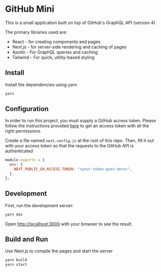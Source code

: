 # GitHub Mini

This is a small application built on top of GitHub's GraphQL API (version 4)

The primary libraries used are:

- React - for creating components and pages
- Next.js - for server-side rendering and caching of pages
- Apollo - For GraphQL queries and caching
- Tailwind - For quick, utility-based styling

## Install

Install the dependencies using yarn

```bash
yarn
```

## Configuration

In order to run this project, you must supply a GitHub access token. Please follow the instructions provided [here](https://developer.github.com/v4/guides/forming-calls/#authenticating-with-graphql) to get an access token with all the right permissions.

Create a file named `next.config.js` at the root of this repo. Then, fill it out with your access token so that the requests to the GitHub API is authenticated

```javascript
module.exports = {
  env: {
    NEXT_PUBLIC_GH_ACCESS_TOKEN: "<your-token-goes-here>",
  },
};
```

## Development

First, run the development server:

```bash
yarn dev
```

Open [http://localhost:3000](http://localhost:3000) with your browser to see the result.

## Build and Run

Use Next.js to compile the pages and start the server

```bash
yarn build
yarn start
```
